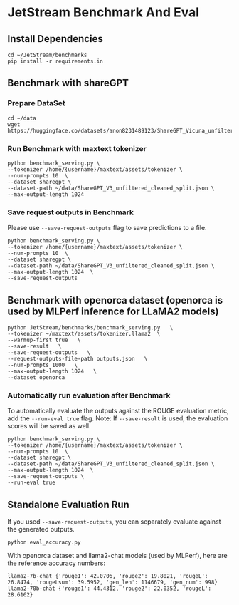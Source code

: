 # JetStream Benchmark And Eval

## Install Dependencies

```
cd ~/JetStream/benchmarks
pip install -r requirements.in
```

## Benchmark with shareGPT

### Prepare DataSet

```
cd ~/data
wget https://huggingface.co/datasets/anon8231489123/ShareGPT_Vicuna_unfiltered/resolve/main/ShareGPT_V3_unfiltered_cleaned_split.json

```

### Run Benchmark with maxtext tokenizer

```
python benchmark_serving.py \
--tokenizer /home/{username}/maxtext/assets/tokenizer \
--num-prompts 10  \
--dataset sharegpt \
--dataset-path ~/data/ShareGPT_V3_unfiltered_cleaned_split.json \
--max-output-length 1024

```

### Save request outputs in Benchmark

Please use `--save-request-outputs` flag to save predictions to a file.

```
python benchmark_serving.py \
--tokenizer /home/{username}/maxtext/assets/tokenizer \
--num-prompts 10  \
--dataset sharegpt \
--dataset-path ~/data/ShareGPT_V3_unfiltered_cleaned_split.json \
--max-output-length 1024  \
--save-request-outputs

```

## Benchmark with openorca dataset (openorca is used by MLPerf inference for LLaMA2 models)
```
python JetStream/benchmarks/benchmark_serving.py   \
--tokenizer ~/maxtext/assets/tokenizer.llama2  \
--warmup-first true   \
--save-result   \
--save-request-outputs   \
--request-outputs-file-path outputs.json   \
--num-prompts 1000   \
--max-output-length 1024   \
--dataset openorca

```


### Automatically run evaluation after Benchmark

To automatically evaluate the outputs against the ROUGE evaluation metric, add the `--run-eval true` flag.
Note: If `--save-result` is used, the evaluation scores will be saved as well.

```
python benchmark_serving.py \
--tokenizer /home/{username}/maxtext/assets/tokenizer \
--num-prompts 10  \
--dataset sharegpt \
--dataset-path ~/data/ShareGPT_V3_unfiltered_cleaned_split.json \
--max-output-length 1024  \
--save-request-outputs \
--run-eval true

```

## Standalone Evaluation Run

If you used `--save-request-outputs`, you can separately evaluate against the generated outputs.

```
python eval_accuracy.py

```

With openorca dataset and llama2-chat models (used by MLPerf), here are the reference accuracy numbers:
```
llama2-7b-chat {'rouge1': 42.0706, 'rouge2': 19.8021, 'rougeL': 26.8474, 'rougeLsum': 39.5952, 'gen_len': 1146679, 'gen_num': 998}
llama2-70b-chat {'rouge1': 44.4312, 'rouge2': 22.0352, 'rougeL': 28.6162}
``` 